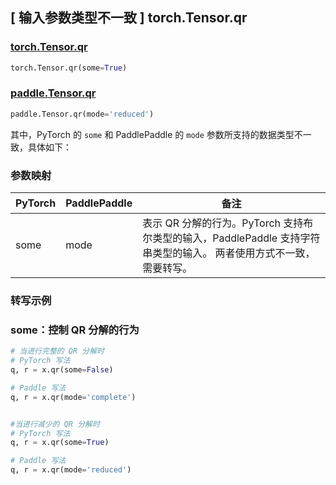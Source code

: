 ## [ 输入参数类型不一致 ] torch.Tensor.qr

### [torch.Tensor.qr](https://pytorch.org/docs/stable/generated/torch.Tensor.qr.html?highlight=torch+tensor+qr#torch.Tensor.qr)

```python
torch.Tensor.qr(some=True)
```

### [paddle.Tensor.qr](https://www.paddlepaddle.org.cn/documentation/docs/zh/api/paddle/linalg/qr_cn.html#qr)

```python
paddle.Tensor.qr(mode='reduced')
```

其中，PyTorch 的 `some` 和 PaddlePaddle 的 `mode` 参数所支持的数据类型不一致，具体如下：

### 参数映射

| PyTorch | PaddlePaddle | 备注                                                                     |
|---------|--------------|------------------------------------------------------------------------|
| some    | mode         | 表示 QR 分解的行为。PyTorch 支持布尔类型的输入，PaddlePaddle 支持字符串类型的输入。 两者使用方式不一致，需要转写。 |


### 转写示例
### some：控制 QR 分解的行为
```python
# 当进行完整的 QR 分解时
# PyTorch 写法
q, r = x.qr(some=False)

# Paddle 写法
q, r = x.qr(mode='complete')


#当进行减少的 QR 分解时
# PyTorch 写法
q, r = x.qr(some=True)

# Paddle 写法
q, r = x.qr(mode='reduced')
```

